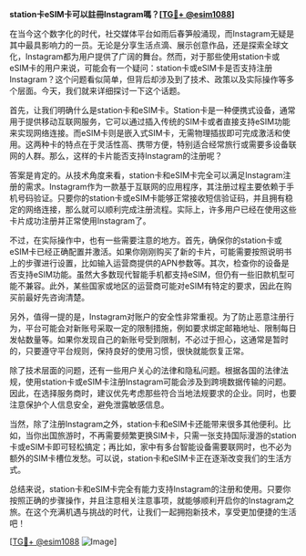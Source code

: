 **station卡eSIM卡可以註冊Instagram嗎？[[TG💪+ @esim1088](https://t.me/s/esim1088)]**

在当今这个数字化的时代，社交媒体平台如雨后春笋般涌现，而Instagram无疑是其中最具影响力的一员。无论是分享生活点滴、展示创意作品，还是探索全球文化，Instagram都为用户提供了广阔的舞台。然而，对于那些使用station卡或eSIM卡的用户来说，可能会有一个疑问：station卡或eSIM卡是否支持注册Instagram？这个问题看似简单，但背后却涉及到了技术、政策以及实际操作等多个层面。今天，我们就来详细探讨一下这个话题。

首先，让我们明确什么是station卡和eSIM卡。Station卡是一种便携式设备，通常用于提供移动互联网服务，它可以通过插入传统的SIM卡或者直接支持eSIM功能来实现网络连接。而eSIM卡则是嵌入式SIM卡，无需物理插拔即可完成激活和使用。这两种卡的特点在于灵活性高、携带方便，特别适合经常旅行或需要多设备联网的人群。那么，这样的卡片能否支持Instagram的注册呢？

答案是肯定的。从技术角度来看，station卡和eSIM卡完全可以满足Instagram注册的需求。Instagram作为一款基于互联网的应用程序，其注册过程主要依赖于手机号码验证。只要你的station卡或eSIM卡能够正常接收短信验证码，并且拥有稳定的网络连接，那么就可以顺利完成注册流程。实际上，许多用户已经在使用这些卡片成功注册并正常使用Instagram了。

不过，在实际操作中，也有一些需要注意的地方。首先，确保你的station卡或eSIM卡已经正确配置并激活。如果你刚刚购买了新的卡片，可能需要按照说明书上的步骤进行设置，比如输入运营商提供的APN参数等。其次，检查你的设备是否支持eSIM功能。虽然大多数现代智能手机都支持eSIM，但仍有一些旧款机型可能不兼容。此外，某些国家或地区的运营商可能对eSIM有特定的要求，因此在购买前最好先咨询清楚。

另外，值得一提的是，Instagram对账户的安全性非常重视。为了防止恶意注册行为，平台可能会对新账号采取一定的限制措施，例如要求绑定邮箱地址、限制每日发帖数量等。如果你发现自己的新账号受到限制，不必过于担心，这通常是暂时的，只要遵守平台规则，保持良好的使用习惯，很快就能恢复正常。

除了技术层面的问题，还有一些用户关心的法律和隐私问题。根据各国的法律法规，使用station卡或eSIM卡注册Instagram可能会涉及到跨境数据传输的问题。因此，在选择服务商时，建议优先考虑那些符合当地法规要求的企业。同时，也要注意保护个人信息安全，避免泄露敏感信息。

当然，除了注册Instagram之外，station卡和eSIM卡还能带来很多其他便利。比如，当你出国旅游时，不再需要频繁更换SIM卡，只需一张支持国际漫游的station卡或eSIM卡即可轻松搞定；再比如，家中有多台智能设备需要联网时，也不必为额外的SIM卡槽位发愁。可以说，station卡和eSIM卡正在逐渐改变我们的生活方式。

总结来说，station卡和eSIM卡完全有能力支持Instagram的注册和使用。只要你按照正确的步骤操作，并且注意相关注意事项，就能够顺利开启你的Instagram之旅。在这个充满机遇与挑战的时代，让我们一起拥抱新技术，享受更加便捷的生活吧！

[[TG💪+ @esim1088](https://t.me/s/esim1088) ![Image](https://i.postimg.cc/4NQfJmqS/Snipaste-2025-05-13-00-14-12.png)]